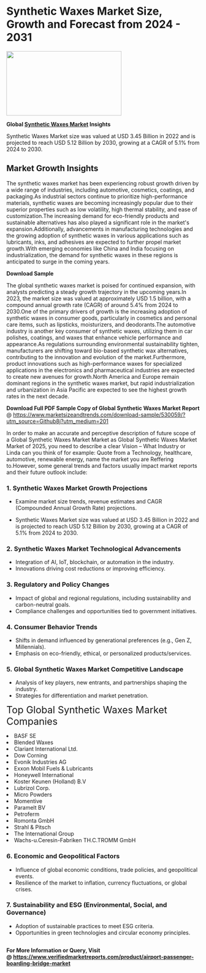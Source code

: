 <H1>Synthetic Waxes Market Size, Growth and Forecast from 2024 - 2031</H1><img class="aligncenter size-medium wp-image-584254" src="https://thirdeyenews.in/wp-content/uploads/2024/09/Global-Market-Research-300x168.jpeg" alt="" width="300" height="168" /><p><strong>Global&nbsp;<a href="https://www.marketsizeandtrends.com/download-sample/530059/?utm_source=Github8j?utm_medium=201">Synthetic Waxes Market</a> Insights</strong></p><p>Synthetic Waxes Market size was valued at USD 3.45 Billion in 2022 and is projected to reach USD 5.12 Billion by 2030, growing at a CAGR of 5.1% from 2024 to 2030.</p><p><h2>Market Growth Insights</h2> The synthetic waxes market has been experiencing robust growth driven by a wide range of industries, including automotive, cosmetics, coatings, and packaging.As industrial sectors continue to prioritize high-performance materials, synthetic waxes are becoming increasingly popular due to their superior properties such as low volatility, high thermal stability, and ease of customization.The increasing demand for eco-friendly products and sustainable alternatives has also played a significant role in the market's expansion.Additionally, advancements in manufacturing technologies and the growing adoption of synthetic waxes in various applications such as lubricants, inks, and adhesives are expected to further propel market growth.With emerging economies like China and India focusing on industrialization, the demand for synthetic waxes in these regions is anticipated to surge in the coming years.<p><strong>Download Sample</strong></p> <p>The global synthetic waxes market is poised for continued expansion, with analysts predicting a steady growth trajectory in the upcoming years.In 2023, the market size was valued at approximately USD 1.5 billion, with a compound annual growth rate (CAGR) of around 5.4% from 2024 to 2030.One of the primary drivers of growth is the increasing adoption of synthetic waxes in consumer goods, particularly in cosmetics and personal care items, such as lipsticks, moisturizers, and deodorants.The automotive industry is another key consumer of synthetic waxes, utilizing them in car polishes, coatings, and waxes that enhance vehicle performance and appearance.As regulations surrounding environmental sustainability tighten, manufacturers are shifting toward bio-based synthetic wax alternatives, contributing to the innovation and evolution of the market.Furthermore, product innovations such as high-performance waxes for specialized applications in the electronics and pharmaceutical industries are expected to create new avenues for growth.North America and Europe remain dominant regions in the synthetic waxes market, but rapid industrialization and urbanization in Asia Pacific are expected to see the highest growth rates in the next decade.<p><span class=""><strong>Download Full PDF Sample Copy of Global Synthetic Waxes Market Report</strong> @ <a href="https://www.marketsizeandtrends.com/download-sample/530059/?utm_source=Github8j?utm_medium=201" target="_blank">https://www.marketsizeandtrends.com/download-sample/530059/?utm_source=Github8j?utm_medium=201</a></span></p><p>In order to make an accurate and perceptive description of future scope of a Global&nbsp;Synthetic Waxes Market Market as Global&nbsp;Synthetic Waxes Market Market of 2025, you need to describe a clear Vision &ndash; What Industry or Linda can you think of for example: Quote from a Technology, healthcare, automotive, renewable energy, name the market you are Reffering to.However, some general trends and factors usually impact market reports and their future outlook include:</p><h3>1.&nbsp;<strong>Synthetic Waxes Market Growth Projections</strong></h3><ul><li>Examine market size trends, revenue estimates and CAGR (Compounded Annual Growth Rate) projections.</li><li><p>Synthetic Waxes Market size was valued at USD 3.45 Billion in 2022 and is projected to reach USD 5.12 Billion by 2030, growing at a CAGR of 5.1% from 2024 to 2030.</p></li></ul><h3>2.&nbsp;<strong>Synthetic Waxes Market Technological Advancements</strong></h3><ul><li>Integration of AI, IoT, blockchain, or automation in the industry.</li><li>Innovations driving cost reductions or improving efficiency.</li></ul><h3>3.&nbsp;<strong>Regulatory and Policy Changes</strong></h3><ul><li>Impact of global and regional regulations, including sustainability and carbon-neutral goals.</li><li>Compliance challenges and opportunities tied to government initiatives.</li></ul><h3>4.&nbsp;<strong>Consumer Behavior Trends</strong></h3><ul><li>Shifts in demand influenced by generational preferences (e.g., Gen Z, Millennials).</li><li>Emphasis on eco-friendly, ethical, or personalized products/services.</li></ul><h3>5.&nbsp;<strong>Global Synthetic Waxes Market Competitive Landscape</strong></h3><ul><li>Analysis of key players, new entrants, and partnerships shaping the industry.</li><li>Strategies for differentiation and market penetration.</li></ul><p data-pm-slice="1 1 []"><span style="color: inherit; font-family: inherit; font-size: 25px;">Top Global Synthetic Waxes Market Companies</span></p><div class="" data-test-id=""><p><li>BASF SE</li><li> Blended Waxes</li><li> Clariant International Ltd.</li><li> Dow Corning</li><li> Evonik Industries AG</li><li> Exxon Mobil Fuels & Lubricants</li><li> Honeywell International</li><li> Koster Keunen (Holland) B.V</li><li> Lubrizol Corp.</li><li> Micro Powders</li><li> Momentive</li><li> Paramelt BV</li><li> Petroferm</li><li> Romonta GmbH</li><li> Strahl & Pitsch</li><li> The International Group</li><li> Wachs-u.Ceresin-Fabriken TH.C.TROMM GmbH</li></p></div><h3>6.&nbsp;<strong>Economic and Geopolitical Factors</strong></h3><ul><li>Influence of global economic conditions, trade policies, and geopolitical events.</li><li>Resilience of the market to inflation, currency fluctuations, or global crises.</li></ul><h3>7.&nbsp;<strong>Sustainability and ESG (Environmental, Social, and Governance)</strong></h3><ul><li>Adoption of sustainable practices to meet ESG criteria.</li><li>Opportunities in green technologies and circular economy principles.</li></ul><h2><strong style="font-size: 14px;">For More Information or Query, Visit @&nbsp;</strong><a style="background-color: #ffffff; font-size: 14px;" href="https://www.marketsizeandtrends.com/report/synthetic-waxes-market/" target="_blank">https://www.verifiedmarketreports.com/product/airport-passenger-boarding-bridge-market</a></h2>